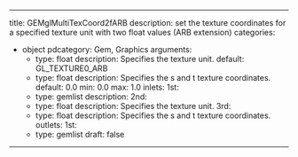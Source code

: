 
---
title: GEMglMultiTexCoord2fARB
description: set the texture coordinates for a specified texture unit with two float values (ARB extension)
categories:
  - object
pdcategory: Gem, Graphics
arguments:
    - type: float
      description: Specifies the texture unit.
      default: GL_TEXTURE0_ARB
    - type: float
      description: Specifies the s and t texture coordinates.
      default: 0.0
      min: 0.0
      max: 1.0
inlets:
  1st:
    - type: gemlist
      description:
  2nd:
    - type: float
      description: Specifies the texture unit.
  3rd:
    - type: float
      description: Specifies the s and t texture coordinates.
outlets:
  1st:
    - type: gemlist
draft: false
---

